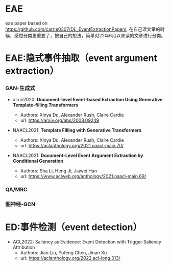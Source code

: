 # EAE
eae paper 
based on https://github.com/carrie0307/DL_EventExtractionPapers, 在自己读文章的时候，感觉分类更重要了，按自己的想法，简单对22年6月以来读的文章进行分类。

# EAE:隐式事件抽取（event argument extraction）
### GAN-生成式
- arxiv2020: **Document-level Event-based Extraction Using Generative Template-filling Transformers**

  - Authors: Xinya Du, Alexander Rush, Claire Cardie
  - url: https://arxiv.org/abs/2008.09249

- NAACL2021: **Template Filling with Generative Transformers**

  - Authors: Xinya Du, Alexander Rush, Claire Cardie
  - url: https://aclanthology.org/2021.naacl-main.70/

- NAACL2021: **Document-Level Event Argument Extraction by Conditional Generation**

  - Authors: Sha Li, Heng Ji, Jiawei Han
  - url: https://www.aclweb.org/anthology/2021.naacl-main.69/

### QA/MRC

### 图神经-GCN

# ED:事件检测（event detection）
- ACL2022: Saliency as Evidence: Event Detection with Trigger Saliency Attribution
  - Authors: Jian Liu, Yufeng Chen, Jinan Xu
  - url: https://aclanthology.org/2022.acl-long.313/
